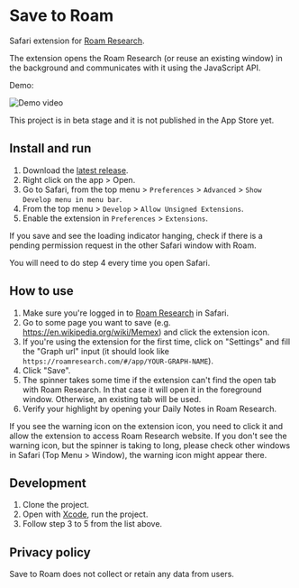 # Save to Roam
Safari extension for [Roam Research](https://roamresearch.com).

The extension opens the Roam Research (or reuse an existing window) in the background and communicates with it using the JavaScript API.

Demo:

![Demo video](https://user-images.githubusercontent.com/794591/122137950-10cf8480-ce46-11eb-89e8-a469308b54af.gif)

This project is in beta stage and it is not published in the App Store yet.

## Install and run

1. Download the [latest release](https://github.com/agentcooper/save-to-roam/releases).
2. Right click on the app > Open.
3. Go to Safari, from the top menu > `Preferences` > `Advanced` > `Show Develop menu in menu bar`.
4. From the top menu > `Develop` > `Allow Unsigned Extensions`.
5. Enable the extension in `Preferences` > `Extensions`.

If you save and see the loading indicator hanging, check if there is a pending permission request in the other Safari window with Roam.

You will need to do step 4 every time you open Safari.

## How to use

1. Make sure you're logged in to [Roam Research](http://roamresearch.com) in Safari.
2. Go to some page you want to save (e.g. https://en.wikipedia.org/wiki/Memex) and click the extension icon.
3. If you're using the extension for the first time, click on "Settings" and fill the "Graph url" input (it should look like `https://roamresearch.com/#/app/YOUR-GRAPH-NAME`).
4. Click "Save".
5. The spinner takes some time if the extension can't find the open tab with Roam Research. In that case it will open it in the foreground window. Otherwise, an existing tab will be used.
6. Verify your highlight by opening your Daily Notes in Roam Research.

If you see the warning icon on the extension icon, you need to click it and allow the extension to access Roam Research website. If you don't see the warning icon, but the spinner is taking to long, please check other windows in Safari (Top Menu > Window), the warning icon might appear there.

## Development

1. Clone the project.
2. Open with [Xcode](https://apps.apple.com/us/app/xcode/id497799835), run the project.
3. Follow step 3 to 5 from the list above.

## Privacy policy

Save to Roam does not collect or retain any data from users.


